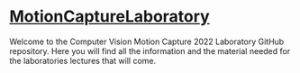 # [MotionCaptureLaboratory](https://github.com/mmlab-cv/MotionCaptureLaboratory/tree/main)

Welcome to the Computer Vision Motion Capture 2022 Laboratory GitHub repository. Here you will find all the information and the material needed for the laboratories lectures that will come.
